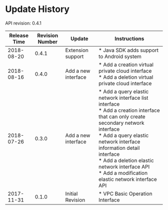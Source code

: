 # Update History #
API revision: 0.4.1

|Release Time|Revision Number| Update |Instructions|
|---|---|---|---|
|2018-08-20|0.4.1|Extension support|* Java SDK adds support to Android system|
|2018-08-16|0.4.0|Add a new interface|* Add a creation virtual private cloud interface<br>* Add a deletion virtual private cloud interface|
|2018-07-26|0.3.0|Add a new interface|* Add a query elastic network interface list interface <br>* Add a creation interface that can only create secondary network interface<br>* Add a query elastic network interface information detail interface<br>* Add a deletion elastic network interface API<br>* Add a modification elastic network interface API|
|2017-11-31|0.1.0|Initial Revision|* VPC Basic Operation Interface|
